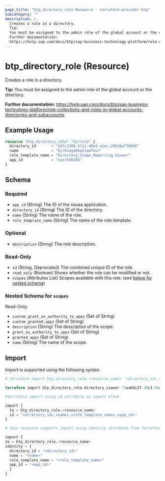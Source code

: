 ```yaml
---
page_title: "btp_directory_role Resource - terraform-provider-btp"
subcategory: ""
description: |-
  Creates a role in a directory.
  Tip:
  You must be assigned to the admin role of the global account or the directory.
  Further documentation:
  https://help.sap.com/docs/btp/sap-business-technology-platform/role-collections-and-roles-in-global-accounts-directories-and-subaccounts
---
```


# btp_directory_role (Resource)

Creates a role in a directory.

__Tip:__
You must be assigned to the admin role of the global account or the directory.

__Further documentation:__
<https://help.sap.com/docs/btp/sap-business-technology-platform/role-collections-and-roles-in-global-accounts-directories-and-subaccounts>

## Example Usage

```terraform
resource "btp_directory_role" "dirrole" {
  directory_id       = "ddfc2206-5f11-48ed-a1ec-29010af70050"
  name               = "DirUsageRepViewTest"
  role_template_name = "Directory_Usage_Reporting_Viewer"
  app_id             = "uas!b36585"
}
```

<!-- schema generated by tfplugindocs -->
## Schema

### Required

- `app_id` (String) The ID of the xsuaa application.
- `directory_id` (String) The ID of the directory.
- `name` (String) The name of the role.
- `role_template_name` (String) The name of the role template.

### Optional

- `description` (String) The role description.

### Read-Only

- `id` (String, Deprecated) The combined unique ID of the role.
- `read_only` (Boolean) Shows whether the role can be modified or not.
- `scopes` (Attributes List) Scopes available with this role. (see [below for nested schema](#nestedatt--scopes))

<a id="nestedatt--scopes"></a>
### Nested Schema for `scopes`

Read-Only:

- `custom_grant_as_authority_to_apps` (Set of String)
- `custom_granted_apps` (Set of String)
- `description` (String) The description of the scope.
- `grant_as_authority_to_apps` (Set of String)
- `granted_apps` (Set of String)
- `name` (String) The name of the scope.

## Import

Import is supported using the following syntax:

```terraform
# terraform import btp_directory_role.<resource_name> '<directory_id>,<name>,<role_template_name>,<app_id>'

terraform import btp_directory_role.directory_viewer '6aa64c2f-38c1-49a9-b2e8-cf9fea769b7f,Directory Viewer,Directory_Viewer,cis-central!b13'

#terraform import using id attribute in import block

import {
  to = btp_directory_role.<resource_name>
  id = "<directory_id>,<name>,<role_template_name>,<app_id>"
}

# this resource supports import using identity attribute from Terraform version 1.12 or higher

import {
to = btp_directory_role.<resource_name>
identity = {
  directory_id = "<directory_id>"
  name = "<name>"
  role_template_name = "<role_template_name>"
  app_id = "<app_id>"
  }
}
```

